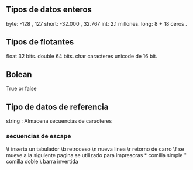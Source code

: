 ## Tipos de datos enteros 

byte: -128 , 127
short: -32.000 , 32.767
int: 2.1 millones.
long: 8 + 18 ceros .

## Tipos de flotantes 

float 32 bits. 
double 64 bits.
char caracteres unicode de 16 bit.

## Bolean 
True or false 

## Tipo de datos de referencia 

string : Almacena secuencias de caracteres 

### secuencias de escape 
\t inserta un tabulador
\b retroceso 
\n nueva linea
\r retorno de carro
\f se mueve a la siguiente pagina se utilizado para impresoras
\* comilla simple
\" comilla doble
\\ barra invertida